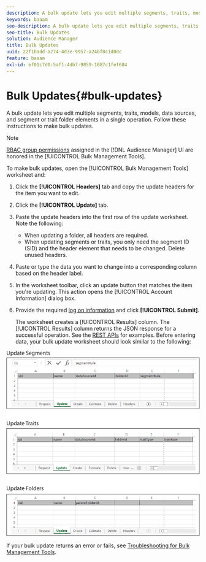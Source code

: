 ```yaml
---
description: A bulk update lets you edit multiple segments, traits, models, data sources, and segment or trait folder elements in a single operation. Follow these instructions to make bulk updates.
keywords: baaam
seo-description: A bulk update lets you edit multiple segments, traits, models, data sources, and segment or trait folder elements in a single operation. Follow these instructions to make bulk updates.
seo-title: Bulk Updates
solution: Audience Manager
title: Bulk Updates
uuid: 22f1badd-a274-4d3e-9957-a24bf8c1d0dc
feature: baaam
exl-id: ef01c7d0-5af1-4db7-9859-1087c1fef684
---
```

# Bulk Updates{#bulk-updates}

A bulk update lets you edit multiple segments, traits, models, data sources, and segment or trait folder elements in a single operation. Follow these instructions to make bulk updates.

<!-- 

t_bulk_updates.xml

 -->

>[!NOTE]
>
>[RBAC group permissions](../../features/administration/administration-overview.md) assigned in the [!DNL Audience Manager] UI are honored in the [!UICONTROL Bulk Management Tools].

To make bulk updates, open the [!UICONTROL Bulk Management Tools] worksheet and: 

1. Click the **[!UICONTROL Headers]** tab and copy the update headers for the item you want to edit.
2. Click the **[!UICONTROL Update]** tab.
3. Paste the update headers into the first row of the update worksheet. Note the following:

    * When updating a folder, all headers are required. 
    * When updating segments or traits, you only need the segment ID (SID) and the header element that needs to be changed. Delete unused headers.

4. Paste or type the data you want to change into a corresponding column based on the header label.
5. In the worksheet toolbar, click an update button that matches the        item you're updating.
   This action opens the [!UICONTROL Account Information] dialog box. 

6. Provide the required [log on information](../../reference/bulk-management-tools/bulk-management-intro.md#auth-reqs) and click **[!UICONTROL Submit]**.

   The worksheet creates a [!UICONTROL Results] column. The [!UICONTROL Results] column returns the JSON response for a successful operation. See the [REST APIs](../../api/rest-api-main/rest-api-main.md) for examples. Before entering data, your bulk update worksheet should look similar to the following: 

![](assets/update.png)

If your bulk update returns an error or fails, see [Troubleshooting for Bulk Management Tools](../../reference/bulk-management-tools/bulk-troubleshooting.md).
